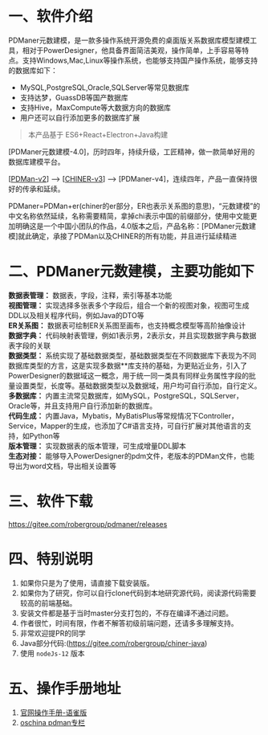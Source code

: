 # 一、软件介绍

PDManer元数建模，是一款多操作系统开源免费的桌面版关系数据库模型建模工具，相对于PowerDesigner，他具备界面简洁美观，操作简单，上手容易等特点。支持Windows,Mac,Linux等操作系统，也能够支持国产操作系统，能够支持的数据库如下：

- MySQL,PostgreSQL,Oracle,SQLServer等常见数据库
- 支持达梦，GuassDB等国产数据库
- 支持Hive，MaxCompute等大数据方向的数据库
- 用户还可以自行添加更多的数据库扩展

> 本产品基于 ES6+React+Electron+Java构建


[PDManer元数建模-4.0]，历时四年，持续升级，工匠精神，做一款简单好用的数据库建模平台。

[[PDMan-v2](https://gitee.com/robergroup/pdman)] --> [[CHINER-v3](https://gitee.com/robergroup/chiner)] --> [PDManer-v4]，连续四年，产品一直保持很好的传承和延续。

PDManer=PDMan+er(chiner的er部分，ER也表示关系图的意思)，“元数建模”的中文名称依然延续，名称需要精简，拿掉chi表示中国的前缀部分，使用中文能更加明确这是一个中国小团队的作品，4.0版本之后，产品名称：[PDManer元数建模]就此确定，承接了PDMan以及CHINER的所有功能，并且进行延续精进



# 二、PDManer元数建模，主要功能如下

**数据表管理：**  数据表，字段，注释，索引等基本功能  
**视图管理：** 实现选择多张表多个字段后，组合一个新的视图对象，视图可生成DDL以及相关程序代码，例如Java的DTO等  
**ER关系图：** 数据表可绘制ER关系图至画布，也支持概念模型等高阶抽像设计  
**数据字典：** 代码映射表管理，例如1表示男，2表示女，并且实现数据字典与数据表字段的关联  
**数据类型：** 系统实现了基础数据类型，基础数据类型在不同数据库下表现为不同数据库类型的方言，这是实现多数据**库支持的基础，为更贴近业务，引入了PowerDesigner的数据域这一概念，用于统一同一类具有同样业务属性字段的批量设置类型，长度等。基础数据类型以及数据域，用户均可自行添加，自行定义。  
**多数据库：** 内置主流常见数据库，如MySQL，PostgreSQL，SQLServer，Oracle等，并且支持用户自行添加新的数据库。  
**代码生成：** 内置Java，Mybatis，MyBatisPlus等常规情况下Controller，Service，Mapper的生成，也添加了C#语言支持，可自行扩展对其他语言的支持，如Python等  
**版本管理：** 实现数据表的版本管理，可生成增量DDL脚本  
**生态对接：** 能够导入PowerDesigner的pdm文件，老版本的PDMan文件，也能导出为word文档，导出相关设置等

# 三、软件下载
https://gitee.com/robergroup/pdmaner/releases


# 四、特别说明
1. 如果你只是为了使用，请直接下载安装版。
2. 如果你为了研究，你可以自行clone代码到本地研究源代码，阅读源代码需要较高的前端基础。
3. 安装文件都是基于当时master分支打包的，不存在编译不通过问题。
4. 作者很忙，时间有限，作者不解答初级前端问题，还请多多理解支持。
5. 非常欢迎提PR的同学
6. Java部分代码:(https://gitee.com/robergroup/chiner-java)
7. 使用 `nodeJs-12` 版本

# 五、操作手册地址
1. [官网操作手册-语雀版](https://www.yuque.com/pdmaner/docs)
2. [oschina pdman专栏](https://my.oschina.net/skymozn?tab=newest&catalogId=5775221&sortType=time)
